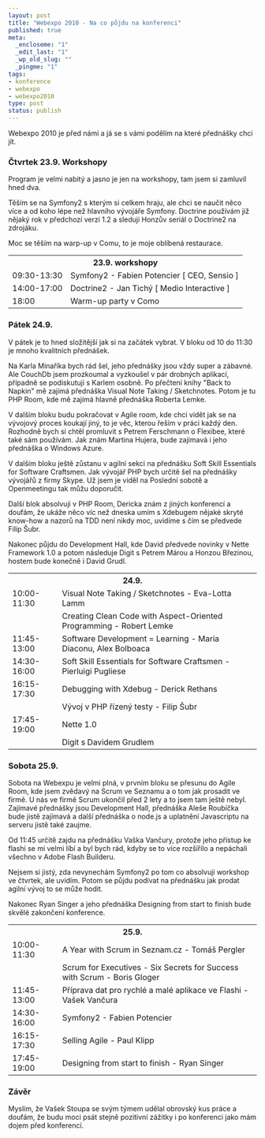 ```yaml
--- 
layout: post
title: "Webexpo 2010 - Na co půjdu na konferenci"
published: true
meta: 
  _encloseme: "1"
  _edit_last: "1"
  _wp_old_slug: ""
  _pingme: "1"
tags: 
- konference
- webexpo
- webexpo2010
type: post
status: publish
---
```

Webexpo 2010 je před námi a já se s vámi podělím na které přednášky chci jít.
<h3>Čtvrtek 23.9. Workshopy</h3>
Program je velmi nabitý a jasno je jen na workshopy, tam jsem si zamluvil hned dva.

Těším se na Symfony2 s kterým si celkem hraju, ale chci se naučit něco více a od koho lépe než hlavního vývojáře Symfony. Doctrine používám již nějaký rok v předchozí verzi 1.2 a sleduji Honzův seriál o Doctrine2 na zdrojáku.

Moc se těším na warp-up v Comu, to je moje oblíbená restaurace.
<table>
<tbody>
<tr>
<th colspan="2">23.9. workshopy</th>
</tr>
<tr>
<td>09:30-13:30</td>
<td>Symfony2 - Fabien Potencier [ CEO, Sensio ]</td>
</tr>
<tr>
<td>14:00-17:00</td>
<td>Doctrine2 - Jan Tichý [ Medio Interactive ]</td>
</tr>
<tr>
<td>18:00</td>
<td>Warm-up party v Como</td>
</tr>
</tbody>
</table>
<h3>Pátek 24.9.</h3>
V pátek je to hned složitější jak si na začátek vybrat. V bloku od 10 do 11:30 je mnoho kvalitních přednášek.

Na Karla Minaříka bych rád šel, jeho přednášky jsou vždy super a zábavné. Ale CouchDb jsem prozkoumal a vyzkoušel v pár drobných aplikací, případně se podiskutuji s Karlem osobně. Po přečtení knihy "Back to Napkin" mě zajímá přednáška Visual Note Taking / Sketchnotes. Potom je tu PHP Room, kde mě zajímá hlavně přednáška Roberta Lemke.

V dalším bloku budu pokračovat v Agile room, kde chci vidět jak se na vývojový proces koukají jiný, to je věc, kterou řeším v práci každý den. Rozhodně bych si chtěl promluvit s Petrem Ferschmann o Flexibee, které také sám používám. Jak znám Martina Hujera, bude zajímavá i jeho přednáška o Windows Azure.

V dalším bloku ještě zůstanu v agilní sekci na přednášku Soft Skill Essentials for Software Craftsmen. Jak vývojář PHP bych určitě šel na přednášky vývojářů z firmy Skype. Už jsem je viděl na Poslední sobotě a Openmeetingu tak můžu doporučit.

Další blok absolvuji v PHP Room, Dericka znám z jiných konferencí a doufám, že ukáže něco víc než dneska umím s Xdebugem nějaké skryté know-how a nazorů na TDD není nikdy moc, uvidíme s čím se předvede Filip Šubr.

Nakonec půjdu do Development Hall, kde David předvede novinky v Nette Framework 1.0 a potom následuje Digit s Petrem Márou a Honzou Březinou, hostem bude konečně i David Grudl.
<table>
<tbody>
<tr>
<th colspan="2">24.9.</th>
</tr>
<tr>
<td>10:00-11:30</td>
<td>Visual Note Taking / Sketchnotes - Eva-Lotta Lamm</td>
</tr>
<tr>
<td></td>
<td>Creating Clean Code with Aspect-Oriented Programming - Robert Lemke</td>
</tr>
<tr>
<td>11:45-13:00</td>
<td>Software Development = Learning - Maria Diaconu, Alex Bolboaca</td>
</tr>
<tr>
<td>14:30-16:00</td>
<td>Soft Skill Essentials for Software Craftsmen - Pierluigi Pugliese</td>
</tr>
<tr>
<td>16:15-17:30</td>
<td>Debugging with Xdebug - Derick Rethans</td>
</tr>
<tr>
<td></td>
<td>Vývoj v PHP řízený testy - Filip Šubr</td>
</tr>
<tr>
<td>17:45-19:00</td>
<td>Nette 1.0</td>
</tr>
<tr>
<td></td>
<td>Digit s Davidem Grudlem</td>
</tr>
</tbody>
</table>
<h3>Sobota 25.9.</h3>
Sobota na Webexpu je velmi plná, v prvním bloku se přesunu do Agile Room, kde jsem zvědavý na Scrum ve Seznamu a o tom jak prosadit ve firmě. U nás ve firmě Scrum ukončil před 2 lety a to jsem tam ještě nebyl. Zajímavé přednášky jsou Development Hall, přednáška Aleše Roubíčka bude jistě zajímavá a další přednáška o node.js a uplatnění Javascriptu na serveru jistě také zaujme.

Od 11:45 určitě zajdu na přednášku Vaška Vančury, protože jeho přístup ke flashi se mi velmi líbí a byl bych rád, kdyby se to více rozšířilo a nepáchali všechno v Adobe Flash Builderu.

Nejsem si jistý, zda nevynechám Symfony2 po tom co absolvuji workshop ve čtvrtek, ale uvidím. Potom se půjdu podívat na přednášku jak prodat agilní vývoj to se může hodit.

Nakonec Ryan Singer a jeho přednáška Designing from start to finish bude skvělé zakončení konference.
<table>
<tbody>
<tr>
<th colspan="2">25.9.</th>
</tr>
<tr>
<td>10:00-11:30</td>
<td>A Year with Scrum in Seznam.cz - Tomáš Pergler</td>
</tr>
<tr>
<td></td>
<td>Scrum for Executives - Six Secrets for Success with Scrum - Boris Gloger</td>
</tr>
<tr>
<td>11:45-13:00</td>
<td>Příprava dat pro rychlé a malé aplikace ve Flashi - Vašek Vančura</td>
</tr>
<tr>
<td>14:30-16:00</td>
<td>Symfony2 - Fabien Potencier</td>
</tr>
<tr>
<td>16:15-17:30</td>
<td>Selling Agile - Paul Klipp</td>
</tr>
<tr>
<td>17:45-19:00</td>
<td>Designing from start to finish - Ryan Singer</td>
</tr>
</tbody>
</table>
<h3>Závěr</h3>
Myslím, že Vašek Stoupa se svým týmem udělal obrovský kus práce a doufám, že budu moci psát stejně pozitivní zážitky i po konferenci jako mám dojem před konferencí.
